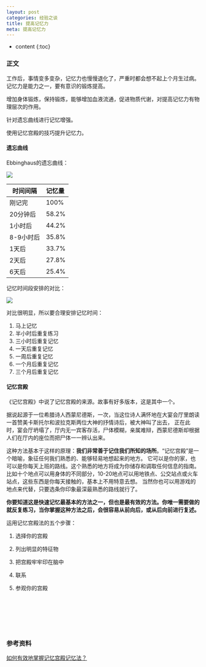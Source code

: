 ```yaml
---
layout: post
categories: 经验之谈
title: 提高记忆力
meta: 提高记忆力
---
```

* content
{:toc}

### 正文

工作后，事情变多变杂，记忆力也慢慢退化了，严重时都会想不起上个月生过病。记忆力是能力之一，要有意识的锻炼提高。

增加身体锻炼，保持锻炼，能够增加血液流通，促进物质代谢，对提高记忆力有物理层次的作用。

针对遗忘曲线进行记忆增强。

使用记忆宫殿的技巧提升记忆力。

#### 遗忘曲线

Ebbinghaus的遗忘曲线：

![]({{site.baseurl}}/images/20201210/20201210105138.png)

| 时间间隔 	| 记忆量 	| 
| --------   | :-----  | 
| 刚记完 	| 100%  	| 
| 20分钟后 	| 58.2%  	| 
| 1小时后 	| 44.2%  	| 
| 8-9小时后 	| 35.8%  	| 
| 1天后   	| 33.7%  	| 
| 2天后   	| 27.8%  	| 
| 6天后  	| 25.4%  	| 

记忆时间段安排的对比：

![]({{site.baseurl}}/images/20201210/20201210105139.jpg)

对比很明显，所以要合理安排记忆时间：

1. 马上记忆
2. 半小时后重复练习
3. 三小时后重复记忆
4. 一天后重复记忆
5. 一周后重复记忆
6. 一个月后重复记忆
7. 三个月后重复记忆

#### 记忆宫殿

《记忆宫殿》中说了记忆宫殿的来源。故事有好多版本，这是其中一个。

据说起源于一位希腊诗人西蒙尼德斯，一次，当这位诗人满怀地在大宴会厅里朗读一首赞美卡斯托尔和波拉克斯两位大神的抒情诗后，被大神叫了出去，
正在此时，宴会厅坍塌了，厅内无一宾客存活，尸体模糊，亲属难辩，西蒙尼德斯却根据人们在厅内的座位而把尸体一一辨认出来。 

这种方法基本于这样的原理：**我们非常善于记住我们所知的场所**。“记忆宫殿”是一个暗喻，象征任何我们熟悉的、能够轻易地想起来的地方。
它可以是你的家，也可以是你每天上班的路线。这个熟悉的地方将成为你储存和调取任何信息的指南。
比如十个地点可以用身体的不同部分，10-20地点可以用地铁点、公交站点或火车站点，这些东西是你每天接触的，基本上不用特意去想。
当然你也可以用游戏的地点来代替，只要选条你印象最深最熟悉的路线就行了。

**你要知道这是快速记忆最基本的方法之一，但也是最有效的方法。你唯一需要做的就反复练习，当你掌握这种方法之后，会很容易从前向后，或从后向前进行复述。**

运用记忆宫殿法的五个步骤：

1. 选择你的宫殿

2. 列出明显的特征物

3. 把宫殿牢牢印在脑中

4. 联系

5. 参观你的宫殿

<br/><br/><br/><br/><br/>
### 参考资料

[如何有效地掌握记忆宫殿记忆法？](https://www.zhihu.com/question/20421063)

